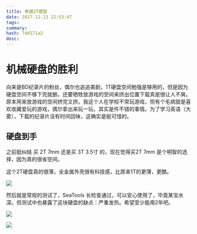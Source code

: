 ```yaml
---
title: 希捷2T硬盘
date: 2017-11-13 22:53:47
tags: 
summary: 
hash: 7dd171a2
desc: 
---
```

# 机械硬盘的胜利
向来是BD纪录片的粉丝，偶尔也追追美剧，1T硬盘空间勉强是够用的，但是因为硬盘空间不够下完就删，还要牺牲放游戏的空间来挤出位置下载真是很让人不爽。原本用来放游戏的空间挤完又挤。我这个人在学校不常玩游戏，但有个毛病就是喜欢收藏爱玩的游戏，偶尔拿出来玩一玩，其实是件不错的事情。为了学习英语（大雾），下载的纪录片没有时间回味，这确实是挺可惜的。

## 硬盘到手
之前挺纠结 买 2T 7mm 还是买 3T 3.5寸 的，现在觉得买2T 7mm 是个明智的选择，因为真的很省空间。

这个2T硬盘真的很薄，全金属外壳很有科技感，比原来1T的更薄，更酷。

![](/images/IMG_20171113_212331.jpg)

然后就是常规的测试了，SeaTools 长检查通过，可以安心使用了，毕竟某宝水深。但测试中也暴露了这块硬盘的缺点：严重发热。希望至少能用2年吧。

![](/images/IMG_20171114_074826.jpg)

![](/images/IMG_20171113_232423.jpg)